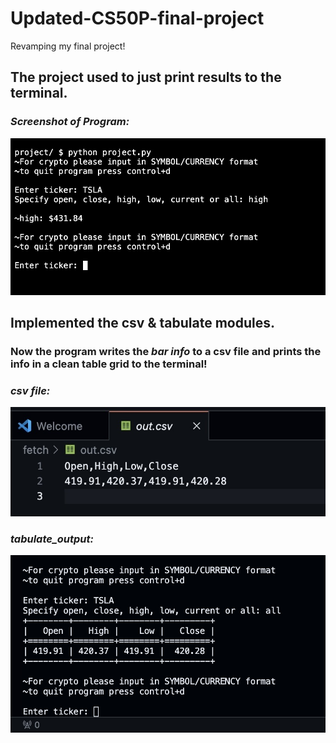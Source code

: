 # Updated-CS50P-final-project
Revamping my final project!

## The project used to just print results to the terminal.

### _Screenshot of Program:_
<p>
    <img src="3E31CF7F-D8F5-4708-88A6-680987CC6D54_1_201_a.jpeg" alt="Image">
</p>

## Implemented the csv & tabulate modules.
### Now the program writes the _bar info_ to a csv file and prints the info in a clean table grid to the terminal!

### _csv file:_
<p>
  <img src="B63B46DE-AFC5-428A-86BB-B87E816C0D84_4_5005_c.jpeg" alt="csv_image">
</p>

### _tabulate_output:_
<p>
  <img src="710C8C29-C43A-4FC6-87D2-33FC38213BDC_1_201_a.jpeg" alt="tabulate">
</p>
